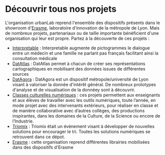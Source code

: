 # Découvrir tous nos projets
L'organisation urbanLab reprend l'ensemble des dispositifs présents dans le showroom d'[Erasme](https://www.erasme.org/-Accueil-Erasme-), laboratoire d'innovation de la métropole de Lyon. 
Mais de nombreux projets, partenariaux ou de taille importante bénéficient d'une organisation qui leur est propre. 
Partez à la découverte de ces projets : 

* [Interpretable](https://github.com/interpretable) : Interpretable augmente de pictogrammes le dialogue entre un médecin et une famille ne parlant pas français facilitant ainsi la consultation médicale
* [DatAtlas](https://github.com/datatlas-erasme/)  : DatAtlas permet à chacun de créer ses représentations cartographiques en mobilisant des données issues de différentes sources
* [DatAgora](https://github.com/datagora-erasme) : DatAgora est un dispositif métropole/université de Lyon visant à valoriser la donnée d'intérêt général. De nombreux prototypes d'analyse et de visualisation de la donnéey sont à découvrir. 
* [Classes culturelles numériques](https://github.com/ccnum) : ces projets permettent aux enseignants et aux élèves de travailler avec les outils numériques, toute l’année, en mode projet avec des intervenants extérieurs, pour réaliser en classe et de manière collaborative avec d’autres collèges, des productions inspirantes, dans les domaines de la Culture, de la Science ou encore de l’Industrie.
* [Triomix](https://github.com/triomix/) : Triomix était un événement visant à développer de nouvelles solutions pour encourager le tri. Toutes les solutions numériques se retrouvent dans ce dépot. 
* [Erasme](https://github.com/erasme) : cette organisation reprend différentes librairies mobilisées dans des dispositifs d'Erasme
